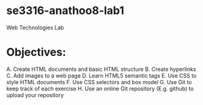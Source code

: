 # se3316-anathoo8-lab1
Web Technologies Lab

# Objectives:
A. Create HTML documents and basic HTML structure
B. Create hyperlinks
C. Add images to a web page
D. Learn HTML5 semantic tags
E. Use CSS to style HTML documents
F. Use CSS selectors and box model
G. Use Git to keep track of each exercise
H. Use an online Git repository (E.g. github) to upload your repository
